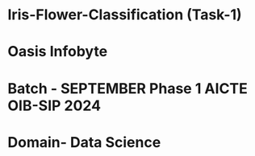 # Iris-Flower-Classification (Task-1)
# Oasis Infobyte 
# Batch - SEPTEMBER Phase 1 AICTE OIB-SIP 2024
# Domain- Data Science
